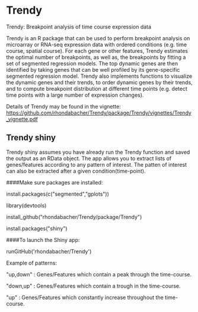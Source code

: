 # Trendy
Trendy: Breakpoint analysis of time course expression data

Trendy is an R package that can be used to perform breakpoint analysis on microarray or RNA-seq expression data 
with ordered conditions (e.g. time course, spatial course). For each gene or other features, Trendy estimates the optimal number of 
breakpoints, as well as, the breakpoints by fitting a set of segmented regression models. The top dynamic genes are then identified 
by taking genes that can be well profiled by its gene-specific segmented regression model. Trendy also implements functions to visualize 
the dynamic genes and their trends, to order dynamic genes by their trends, and to compute breakpoint distribution at different 
time points (e.g. detect time points with a large number of expression changes).

Details of Trendy may be found in the vignette:
https://github.com/rhondabacher/Trendy/package/Trendy/vignettes/Trendy_vignette.pdf


## Trendy shiny

Trendy shiny assumes you have already run the Trendy function and saved the output as an RData object. 
The app allows you to extract lists of genes/features according to any pattern of interest. 
The patten of interest can also be extracted after a given condition(time-point).

####Make sure packages are installed:

install.packages(c("segmented","gplots")) 

library(devtools)

install_github("rhondabacher/Trendy/package/Trendy")

install.packages("shiny")


####To launch the Shiny app:

runGitHub('rhondabacher/Trendy')

Example of patterns:

"up,down" : Genes/Features which contain a peak through the time-course.

"down,up" : Genes/Features which contain a trough in the time-course.

"up" : Genes/Features which constantly increase throughout the time-course.

